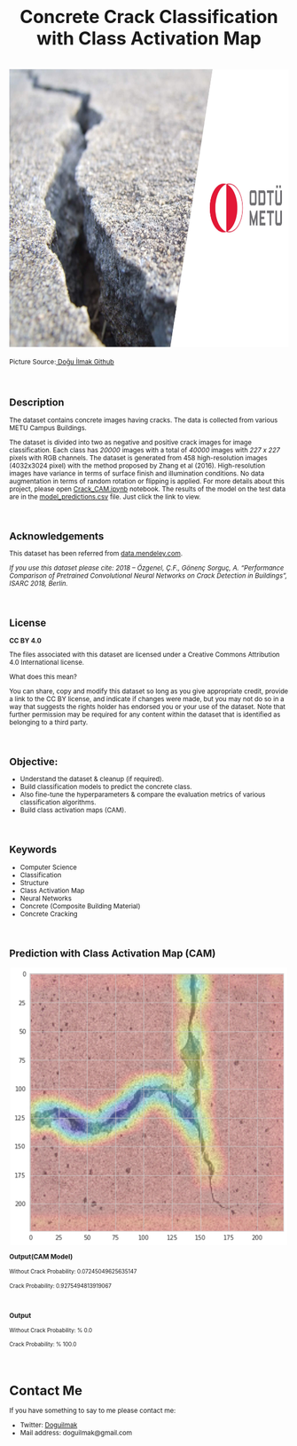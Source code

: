 <h1  align=center><font  size = 6>Concrete Crack Classification with Class Activation Map</font></h1>

<br>

<img  src="https://github.com/doguilmak/Concrete-Crack-Classification-with-CAM/blob/main/concrete_crack_wp.png"  height=500  width=1000  alt="britannica.com">

<small>Picture Source:<a  href="https://github.com/doguilmak"> Doğu İlmak Github</a>

<br>

<h2>Description</h2>

<p>The dataset contains concrete images having cracks. The data is collected from various METU Campus Buildings.

The dataset is divided into two as negative and positive crack images for image classification. Each class has<i> 20000</i> images with a total of <i>40000</i> images with <i>227 x 227</i> pixels with RGB channels. The dataset is generated from 458 high-resolution images (4032x3024 pixel) with the method proposed by Zhang et al (2016). High-resolution images have variance in terms of surface finish and illumination conditions. No data augmentation in terms of random rotation or flipping is applied. For more details about this project, please open <a href="https://github.com/doguilmak/Concrete-Crack-Classification-with-CAM/blob/main/Crack_CAM.ipynb">Crack_CAM.ipynb</a> notebook. The results of the model on the test data are in the <a  href="https://github.com/doguilmak/Concrete-Crack-Classification-with-CAM/blob/main/model_predictions.csv">model_predictions.csv</a> file. Just click the link to view.</p>

<br>

<h2>Acknowledgements</h2>

<p>This dataset has been referred from <a  href="https://data.mendeley.com/datasets/5y9wdsg2zt/2">data.mendeley.com</a>.

<i>If you use this dataset please cite: 2018 – Özgenel, Ç.F., Gönenç Sorguç, A. “Performance Comparison of Pretrained Convolutional Neural Networks on Crack Detection in Buildings”, ISARC 2018, Berlin.</i></p>

<br>

<h2>License</h2>

<p><b>CC BY 4.0</b>

The files associated with this dataset are licensed under a Creative Commons Attribution 4.0 International license.

What does this mean?

You can share, copy and modify this dataset so long as you give appropriate credit, provide a link to the CC BY license, and indicate if changes were made, but you may not do so in a way that suggests the rights holder has endorsed you or your use of the dataset. Note that further permission may be required for any content within the dataset that is identified as belonging to a third party.</p>

<br>  

<h2>Objective:</h2>

<ul>
	<li>Understand the dataset & cleanup (if required).</li>
	<li>Build classification models to predict the concrete class.</li>
	<li>Also fine-tune the hyperparameters & compare the evaluation metrics of various classification algorithms.</li>
	<li>Build class activation maps (CAM).</li>
</ul>

<br>

<h2>Keywords</h2>

<ul>
	<li>Computer Science</li>
	<li>Classification</li>
	<li>Structure</li>
	<li>Class Activation Map</li>
	<li>Neural Networks</li>
	<li>Concrete (Composite Building Material)</li>
	<li>Concrete Cracking</li>
</ul>

<br>

<h2>Prediction with Class Activation Map (CAM)</h2>

<div align="center">
	<img width=500  height=500 src="crack_example.png">
</div>

<p><b>Output(CAM Model)</b></p>

<small>Without Crack Probability: 0.07245049625635147</small> 

<small>Crack Probability: 0.9275494813919067</small> 

<br>	
	
<p><b>Output</b></p>

<small>Without Crack Probability: % 0.0</small> 

<small>Crack Probability: % 100.0</small> 

<br>

<h1>Contact Me</h1>
<p>If you have something to say to me please contact me:</p>

<ul>
  <li>Twitter: <a href="https://twitter.com/Doguilmak">Doguilmak</a></li>
  <li>Mail address: doguilmak@gmail.com</li>
</ul>

